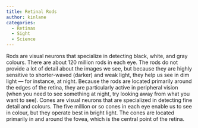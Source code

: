```yaml
---
title: Retinal Rods
author: kinlane
categories:
  - Retinas
  - Sight
  - Science
---
```

Rods are visual neurons that specialize in detecting black, white, and gray colours. There are about 120 million rods in each eye. The rods do not provide a lot of detail about the images we see, but because they are highly sensitive to shorter-waved (darker) and weak light, they help us see in dim light — for instance, at night. Because the rods are located primarily around the edges of the retina, they are particularly active in peripheral vision (when you need to see something at night, try looking away from what you want to see). Cones are visual neurons that are specialized in detecting fine detail and colours. The five million or so cones in each eye enable us to see in colour, but they operate best in bright light. The cones are located primarily in and around the fovea, which is the central point of the retina.